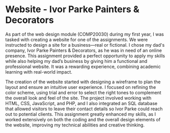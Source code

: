 # Website - Ivor Parke Painters & Decorators
As part of the web design module (COMP20030) during my first year, I was tasked with creating a website for one of the assignments. We were instructed to design a site for a business—real or fictional. I chose my dad's company, Ivor Parke Painters & Decorators, as he was in need of an online presence. This assignment provided a perfect opportunity to apply my skills while also helping my dad’s business by giving him a functional and professional website. It was a rewarding experience, combining academic learning with real-world impact.

The creation of the website started with designing a wireframe to plan the layout and ensure an intuitive user experience. I focused on refining the color scheme, using trial and error to select the right tones to complement the overall look and feel of the site. The project involved working with HTML, CSS, JavaScript, and PHP, and I also integrated an SQL database that allowed visitors to leave their contact details so Ivor Parke could reach out to potential clients. This assignment greatly enhanced my skills, as I worked extensively on both the coding and the overall design elements of the website, improving my technical abilities and creative thinking.
